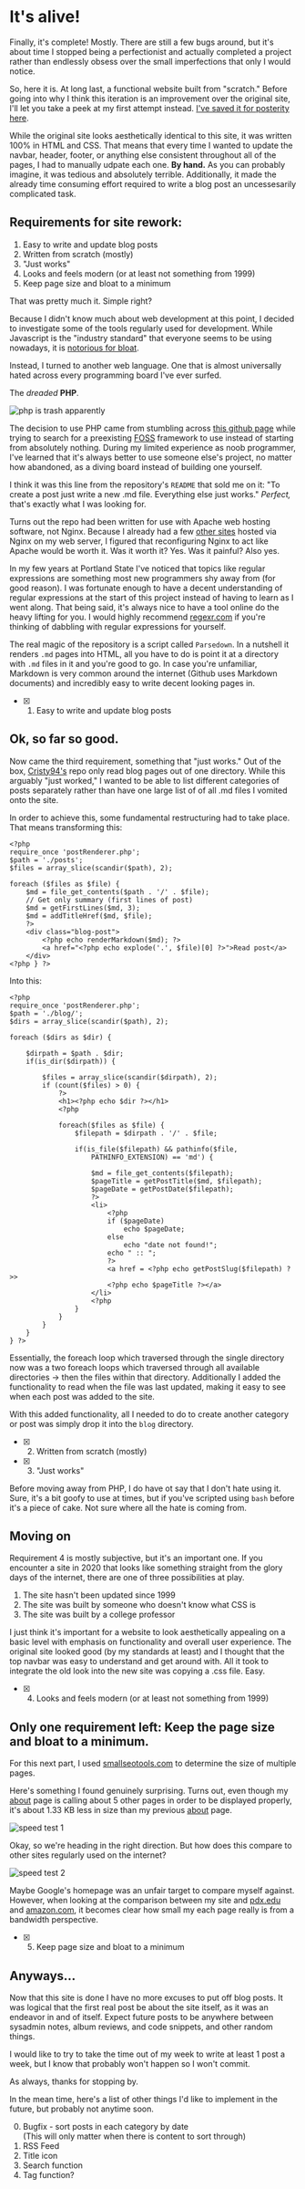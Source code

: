 # It's alive!

Finally, it's complete! Mostly.
There are still a few bugs around, but it's about time I stopped being a perfectionist and actually completed a project rather than endlessly obsess over the small imperfections that only I would notice.

So, here it is.
At long last, a functional website built from "scratch."
Before going into why I think this iteration is an improvement over the original site, I'll let you take a peek at my first attempt instead.
[I've saved it for posterity here](/old_site/index.html).

While the original site looks aesthetically identical to this site, it was written 100% in HTML and CSS.
That means that every time I wanted to update the navbar, header, footer, or anything else consistent throughout all of the pages, I had to manually udpate each one.
**By hand.**
As you can probably imagine, it was tedious and absolutely terrible.
Additionally, it made the already time consuming effort required to write a blog post an uncessesarily complicated task.

## Requirements for site rework:

1. Easy to write and update blog posts
2. Written from scratch (mostly) 
3. "Just works"
4. Looks and feels modern (or at least not something from 1999)
5. Keep page size and bloat to a minimum

That was pretty much it. Simple right?

Because I didn't know much about web development at this point, I decided to investigate some of the tools regularly used for development.
While Javascript is the "industry standard" that everyone seems to be using nowadays, it is [notorious for bloat](https://brainleaf.com/blog/bug-reports/javascript-is-slowing-down-the-internet/).

Instead, I turned to another web language.
One that is almost universally hated across every programming board I've ever surfed.

The *dreaded* **PHP**.

![php is trash apparently](/images/php.jpg)

The decision to use PHP came from stumbling across [this github page](https://github.com/Cristy94/markdown-blog) while trying to search for a preexisting [FOSS](https://en.wikipedia.org/wiki/Free_and_open-source_software) framework to use instead of starting from absolutely nothing.
During my limited experience as noob programmer, I've learned that it's always better to use someone else's project, no matter how abandoned, as a diving board instead of building one yourself.

I think it was this line from the repository's `README` that sold me on it: "To create a post just write a new .md file. Everything else just works."
*Perfect,* that's exactly what I was looking for.

Turns out the repo had been written for use with Apache web hosting software, not Nginx.
Because I already had a few [other sites](https://thebonegeneration.com) hosted via Nginx on my web server, I figured that reconfiguring Nginx to act like Apache would be worth it.
Was it worth it? Yes.
Was it painful? Also yes.

In my few years at Portland State I've noticed that topics like regular expressions are something most new programmers shy away from (for good reason).
I was fortunate enough to have a decent understanding of regular expressions at the start of this project instead of having to learn as I went along.
That being said, it's always nice to have a tool online do the heavy lifting for you.
I would highly recommend [regexr.com](https://regexr.com/) if you're thinking of dabbling with regular expressions for yourself.

The real magic of the repository is a script called `Parsedown`.
In a nutshell it renders `.md` pages into HTML, all you have to do is point it at a directory with `.md` files in it and you're good to go.
In case you're unfamiliar, Markdown is very common around the internet (Github uses Markdown documents) and incredibly easy to write decent looking pages in.

- [x] 1. Easy to write and update blog posts

## Ok, so far so good.

Now came the third requirement, something that "just works."
Out of the box, [Cristy94's](https://github.com/Cristy94) repo only read blog pages out of one directory.
While this arguably "just worked," I wanted to be able to list different categories of posts separately rather than have one large list of of all .md files I vomited onto the site.

In order to achieve this, some fundamental restructuring had to take place.
That means transforming this:

```
<?php
require_once 'postRenderer.php';
$path = './posts';
$files = array_slice(scandir($path), 2);

foreach ($files as $file) {
    $md = file_get_contents($path . '/' . $file);
    // Get only summary (first lines of post)
    $md = getFirstLines($md, 3);
    $md = addTitleHref($md, $file);
    ?>
    <div class="blog-post">
        <?php echo renderMarkdown($md); ?>
        <a href="<?php echo explode('.', $file)[0] ?>">Read post</a>
    </div>
<?php } ?>
```

Into this:

```
<?php
require_once 'postRenderer.php';
$path = './blog/';
$dirs = array_slice(scandir($path), 2);

foreach ($dirs as $dir) {

    $dirpath = $path . $dir;
    if(is_dir($dirpath)) {

        $files = array_slice(scandir($dirpath), 2);
        if (count($files) > 0) {
            ?>
            <h1><?php echo $dir ?></h1>
            <?php

            foreach($files as $file) {
                $filepath = $dirpath . '/' . $file;

                if(is_file($filepath) && pathinfo($file,
                    PATHINFO_EXTENSION) == 'md') {

                    $md = file_get_contents($filepath);
                    $pageTitle = getPostTitle($md, $filepath);
                    $pageDate = getPostDate($filepath);
                    ?>
                    <li>
                        <?php
                        if ($pageDate)
                            echo $pageDate;
                        else
                            echo "date not found!";
                        echo " :: ";
                        ?>
                        <a href = <?php echo getPostSlug($filepath) ?>>
                        <?php echo $pageTitle ?></a>
                    </li>
                    <?php
                }
            }
        }
    }
} ?>
```

Essentially, the foreach loop which traversed through the single directory now was a two foreach loops which traversed through all available directories -> then the files within that directory.
Additionally I added the functionality to read when the file was last updated, making it easy to see when each post was added to the site.

With this added functionality, all I needed to do to create another category or post was simply drop it into the `blog` directory.

- [x] 2. Written from scratch (mostly)   
- [x] 3. "Just works"

Before moving away from PHP, I do have ot say that I don't hate using it.
Sure, it's a bit goofy to use at times, but if you've scripted using `bash` before it's a piece of cake.
Not sure where all the hate is coming from.

## Moving on

Requirement 4 is mostly subjective, but it's an important one.
If you encounter a site in 2020 that looks like something straight from the glory days of the internet, there are one of three possibilities at play.

1. The site hasn't been updated since 1999
2. The site was built by someone who doesn't know what CSS is
3. The site was built by a college professor

I just think it's important for a website to look aesthetically appealing on a basic level with emphasis on functionality and overall user experience.
The original site looked good (by my standards at least) and I thought that the top navbar was easy to understand and get around with.
All it took to integrate the old look into the new site was copying a .css file.
Easy.

- [x] 4. Looks and feels modern (or at least not something from 1999)

## Only one requirement left: Keep the page size and bloat to a minimum.

For this next part, I used [smallseotools.com](https://smallseotools.com/website-page-size-checker/) to determine the size of multiple pages.

Here's something I found genuinely surprising. Turns out, even though my [about](/about) page is calling about 5 other pages in order to be displayed properly, it's about 1.33 KB less in size than my previous [about](/old_site/index.html) page.

![speed test 1](/images/speed0.png)

Okay, so we're heading in the right direction.
But how does this compare to other sites regularly used on the internet?

![speed test 2](/images/speed1.png)

Maybe Google's homepage was an unfair target to compare myself against.
However, when looking at the comparison between my site and [pdx.edu](https://pdx.edu) and [amazon.com](https://amazon.com), it becomes clear how small my each page really is from a bandwidth perspective.

- [x] 5. Keep page size and bloat to a minimum

## Anyways...

Now that this site is done I have no more excuses to put off blog posts.
It was logical that the first real post be about the site itself, as it was an endeavor in and of itself.
Expect future posts to be anywhere between sysadmin notes, album reviews, and code snippets, and other random things.

I would like to try to take the time out of my week to write at least 1 post a week, but I know that probably won't happen so I won't commit.

As always, thanks for stopping by.

In the mean time, here's a list of other things I'd like to implement in the future, but probably not anytime soon.

0. Bugfix - sort posts in each category by date   
   (This will only matter when there is content to sort through)
1. RSS Feed
2. Title icon
3. Search function
4. Tag function?